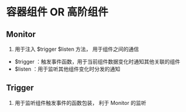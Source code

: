 # 容器组件 OR 高阶组件

## Monitor

1. 用于注入 $trigger $listen 方法， 用于组件之间的通信

- $trigger ：触发事件函数，用于当前组件数据变化时通知其他关联的组件
- $listen  ：用于监听其他组件变化时分发的通知

## Trigger

1. 用于监听组件触发事件的函数包装， 利于 Monitor 的监听
